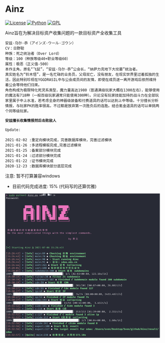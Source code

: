 # Ainz

[![License](https://img.shields.io/badge/Blog-sv3nbeast-green)](https://svenbeast.com)
[![Python](https://img.shields.io/badge/Python-3.8-blue)](https://github.com/sv3nbeast/Ainz)
[![GPL](https://img.shields.io/badge/License-GPL--3.0-red)](https://github.com/sv3nbeast/Ainz/blob/main/LICENSE)

Ainz旨在为解决目标资产收集问题的一款目标资产全收集工具

```
安兹·乌尔·恭（アインズ·ウール·ゴウン）
CV：日野聪
种族：死之统治者（Over Lord）
等级：100（种族等级40+职业等级60）
属性：极恶（正义值-500）
本作主角，原名“飞鼠”，“安兹·乌尔·恭”公会长，“纳萨力克地下大坟墓”统治者。
真实姓名为“铃木悟”，是一名忙碌的业务员，父母双亡，没有朋友，在现实世界里过着孤独的生活，因此特别珍视在YGGDRASIL中与公会成员间的友情，即使在成员逐一离开游戏后依然维持着公会等待他们归来。
角色构成为极限特化死灵系类型，魔力量高达1980（普通满级玩家大概在1300左右），能够使用的魔法有718种（一般百级玩家通常只能使用300种）。只论没有玩家技能加持的战斗力在全部玩家里属于中上水准，若考虑全身的神器级装备和付费道具的话可以达到上中等级。十分擅长分析情报，与玩家PK的胜率很高，不过都是放弃第一次胜负后的连胜。结合氪金道具的话可以单挑两个同等级玩家。
```
<code>**安兹擅长收集情报然后击败敌人**</code>


```
Update:

2021·02·02 :重定向模块完成，完善数据库模块，完善过滤模块
2021·01·26 :多进程模板完成,完善过滤模块
2021·01·25 :备案部分模块完成
2021·01·24 :过滤部分模块完成
2021·01·22 :证书模块完成
2020·12·23 :数据库模块部分底层完成
```

注意: 暂不打算兼容windows

* 目前代码完成进度: 15%     (代码写的还算优雅)

![](./Interface.png)
